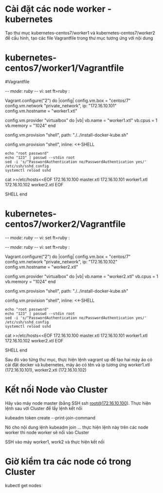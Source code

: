 # Cài đặt các node worker - kubernetes
Tạo thư mục kubernetes-centos7/worker1 và kubernetes-centos7/worker2 để cấu hình, tạo các file Vagrantfile trong thư mục tương ứng với nội dung

# kubernetes-centos7/worker1/Vagrantfile

#Vagrantfile

-*- mode: ruby -*-
vi: set ft=ruby :

Vagrant.configure("2") do |config|
  config.vm.box = "centos/7"
  config.vm.network "private_network", ip: "172.16.10.101"
  config.vm.hostname = "worker1.xtl"

  config.vm.provider "virtualbox" do |vb|
     vb.name = "worker1.xtl"
     vb.cpus = 1
     vb.memory = "1024"
  end
   
  config.vm.provision "shell", path: "./../install-docker-kube.sh"

  config.vm.provision "shell", inline: <<-SHELL
  
    echo "root password"
    echo "123" | passwd --stdin root
    sed -i 's/^PasswordAuthentication no/PasswordAuthentication yes/' /etc/ssh/sshd_config
    systemctl reload sshd


cat >>/etc/hosts<<EOF
172.16.10.100 master.xtl
172.16.10.101 worker1.xtl
172.16.10.102 worker2.xtl
EOF

    
  SHELL
end

# kubernetes-centos7/worker2/Vagrantfile

-*- mode: ruby -*-
vi: set ft=ruby :

-*- mode: ruby -*-
vi: set ft=ruby :
  
Vagrant.configure("2") do |config|
  config.vm.box = "centos/7"
  config.vm.network "private_network", ip: "172.16.10.102"
  config.vm.hostname = "worker2.xtl"

  config.vm.provider "virtualbox" do |vb|
     vb.name = "worker2.xtl"
     vb.cpus = 1
     vb.memory = "1024"
  end
   
  config.vm.provision "shell", path: "./../install-docker-kube.sh"

  config.vm.provision "shell", inline: <<-SHELL
  
    echo "root password"
    echo "123" | passwd --stdin root
    sed -i 's/^PasswordAuthentication no/PasswordAuthentication yes/' /etc/ssh/sshd_config
    systemctl reload sshd
    

cat >>/etc/hosts<<EOF
172.16.10.100 master.xtl
172.16.10.101 worker1.xtl
172.16.10.102 worker2.xtl
EOF


  SHELL
end


Sau đó vào từng thư mục, thực hiện lệnh vagrant up để tạo hai máy ảo có cài đặt docker và kubernetes,
máy ảo có tên và ip tương ứng worker1.xtl (172.16.10.101), worker2.xtl (172.16.10.102)

# Kết nối Node vào Cluster

Hãy vào máy node master (bằng SSH ssh root@172.16.10.100). Thực hiện lệnh sau với Cluster để lấy lệnh kết nối

kubeadm token create --print-join-command

Nó cho nội dung lệnh kubeadm join ... thực hiện lệnh này trên các node worker thì node worker sẽ nối vào Cluster

SSH vào máy worker1, work2 và thực hiện kết nối

# Giờ kiểm tra các node có trong Cluster
kubectl get nodes
